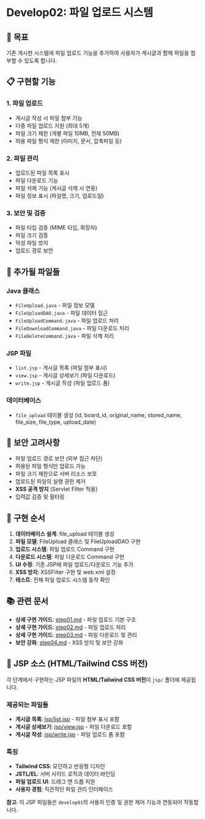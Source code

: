 # Develop02: 파일 업로드 시스템

## 🎯 목표

기존 게시판 시스템에 파일 업로드 기능을 추가하여 사용자가 게시글과 함께 파일을 첨부할 수 있도록 합니다.

## 📋 구현할 기능

### 1. 파일 업로드

- 게시글 작성 시 파일 첨부 기능
- 다중 파일 업로드 지원 (최대 5개)
- 파일 크기 제한 (개별 파일 10MB, 전체 50MB)
- 허용 파일 형식 제한 (이미지, 문서, 압축파일 등)

### 2. 파일 관리

- 업로드된 파일 목록 표시
- 파일 다운로드 기능
- 파일 삭제 기능 (게시글 삭제 시 연동)
- 파일 정보 표시 (파일명, 크기, 업로드일)

### 3. 보안 및 검증

- 파일 타입 검증 (MIME 타입, 확장자)
- 파일 크기 검증
- 악성 파일 방지
- 업로드 경로 보안

## 📁 추가될 파일들

### Java 클래스

- `FileUpload.java` - 파일 정보 모델
- `FileUploadDAO.java` - 파일 데이터 접근
- `FileUploadCommand.java` - 파일 업로드 처리
- `FileDownloadCommand.java` - 파일 다운로드 처리
- `FileDeleteCommand.java` - 파일 삭제 처리

### JSP 파일

- `list.jsp` - 게시글 목록 (파일 첨부 표시)
- `view.jsp` - 게시글 상세보기 (파일 다운로드)
- `write.jsp` - 게시글 작성 (파일 업로드 폼)

### 데이터베이스

- `file_upload` 테이블 생성 (id, board_id, original_name, stored_name, file_size, file_type, upload_date)

## 🔐 보안 고려사항

- 파일 업로드 경로 보안 (외부 접근 차단)
- 허용된 파일 형식만 업로드 가능
- 파일 크기 제한으로 서버 리소스 보호
- 업로드된 파일의 실행 권한 제거
- **XSS 공격 방지** (Servlet Filter 적용)
- 입력값 검증 및 필터링

## 🚀 구현 순서

1. **데이터베이스 설계**: file_upload 테이블 생성
2. **파일 모델**: FileUpload 클래스 및 FileUploadDAO 구현
3. **업로드 시스템**: 파일 업로드 Command 구현
4. **다운로드 시스템**: 파일 다운로드 Command 구현
5. **UI 수정**: 기존 JSP에 파일 업로드/다운로드 기능 추가
6. **XSS 방지**: XSSFilter 구현 및 web.xml 설정
7. **테스트**: 전체 파일 업로드 시스템 동작 확인

## 📚 관련 문서

- **상세 구현 가이드**: [step01.md](step01.md) - 파일 업로드 기본 구조
- **상세 구현 가이드**: [step02.md](step02.md) - 파일 업로드 처리
- **상세 구현 가이드**: [step03.md](step03.md) - 파일 다운로드 및 관리
- **보안 강화**: [step04.md](step04.md) - XSS 방지 및 보안 강화

## 🎨 JSP 소스 (HTML/Tailwind CSS 버전)

각 단계에서 구현하는 JSP 파일의 **HTML/Tailwind CSS 버전**이 `jsp/` 폴더에 제공됩니다.

### 제공되는 파일들

- **게시글 목록**: [jsp/list.jsp](jsp/list.jsp) - 파일 첨부 표시 포함
- **게시글 상세보기**: [jsp/view.jsp](jsp/view.jsp) - 파일 다운로드 포함
- **게시글 작성**: [jsp/write.jsp](jsp/write.jsp) - 파일 업로드 폼 포함

### 특징

- **Tailwind CSS**: 모던하고 반응형 디자인
- **JSTL/EL**: 서버 사이드 로직과 데이터 바인딩
- **파일 업로드 UI**: 드래그 앤 드롭 지원
- **사용자 경험**: 직관적인 파일 관리 인터페이스

**참고**: 이 JSP 파일들은 `develop01`의 사용자 인증 및 권한 제어 기능과 연동되어 작동합니다.
